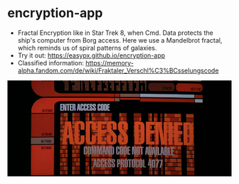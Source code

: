 # encryption-app
- Fractal Encryption like in Star Trek 8, when Cmd. Data protects the ship's computer from Borg access. Here we use a Mandelbrot fractal, which reminds us of spiral patterns of galaxies.
- Try it out: https://easypx.github.io/encryption-app
- Classified information: https://memory-alpha.fandom.com/de/wiki/Fraktaler_Verschl%C3%BCsselungscode
  
![Fraktaler Verschlüsselungscode](Fraktaler_Verschluesselungscode.jpg)

